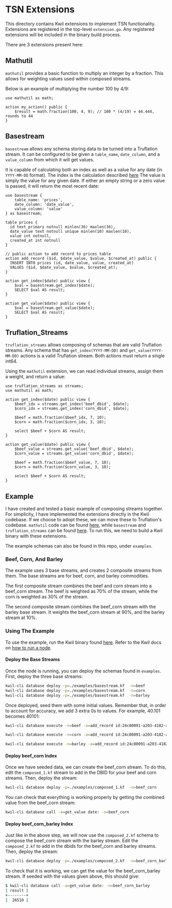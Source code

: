 # TSN Extensions

This directory contains Kwil extensions to implement TSN functionality. Extensions are registered in the top-level `extension.go`. Any registered extensions will be included in the binary build process.

There are 3 extensions present here:

## Mathutil

`mathutil` provides a basic function to multiply an integer by a fraction. This allows for weighting values used within composed streams.

Below is an example of multiplying the number 100 by 4/9:

```
use mathutil as math;

action my_action() public {
	$result = math.fraction(100, 4, 9); // 100 * (4/19) = 44.444, rounds to 44
}
```

## Basestream

`basestream` allows any schema storing data to be turned into a Truflation stream. It can be configured to be given a `table_name`, `date_column`, and a `value_column` from which it will get values.

It is capable of calculating both an index as well as a value for any date (in `YYYY-MM-DD` format). The index is the calculation described [here](<https://system.docs.truflation.com/backend/cpi-calculations/workflow/normalizing-data>) The value is simply the value for any given date. If either an empty string or a zero value is passed, it will return the most recent date:

```
use basestream {
    table_name: 'prices',
    date_column: 'date_value',
    value_column: 'value'
} as basestream;

table prices {
  id text primary notnull minlen(36) maxlen(36), 
  date_value text notnull unique minlen(10) maxlen(10),
  value int notnull,
  created_at int notnull 
}

// public action to add record to prices table
action add_record ($id, $date_value, $value, $created_at) public {
  INSERT INTO prices (id, date_value, value, created_at)
  VALUES ($id, $date_value, $value, $created_at);
}

action get_index($date) public view {
    $val = basestream.get_index($date);
    SELECT $val AS result;
}

action get_value($date) public view {
    $val = basestream.get_value($date);
    SELECT $val AS result;
}
```

## Truflation_Streams

`truflation_streams` allows composing of schemas that are valid Truflation streams. Any schema that has `get_index(YYYY-MM-DD)` and `get_value(YYYY-MM-DD)` actions is a valid Truflation stream. Both actions must return a single int64.

Using the `mathutil` extension, we can read individual streams, assign them a weight, and return a value:

```
use truflation_streams as streams;
use mathutil as math;

action get_index($date) public view {
    $beef_idx = streams.get_index('beef_dbid', $date);
    $corn_idx = streams.get_index('corn_dbid', $date);

    $beef = math.fraction($beef_idx, 7, 10);
    $corn = math.fraction($corn_idx, 3, 10);

    select $beef + $corn AS result;
}

action get_value($date) public view {
    $beef_value = streams.get_value('beef_dbid', $date);
    $corn_value = streams.get_value('corn_dbid', $date);

    $beef = math.fraction($beef_value, 7, 10);
    $corn = math.fraction($corn_value, 3, 10);

    select $beef + $corn AS result;
}
```

## Example

I have created and tested a basic example of composing streams together. For simplicity, I have implemented the extensions directly in the Kwil codebase. If we choose to adopt these, we can move these to Truflation's codebase. `mathutil` code can be found [here](<https://github.com/kwilteam/kwil-db/tree/truflation-extensions/extensions/actions/mathutil>), while `basestream` and `truflation_streams` can be found [here](<https://github.com/kwilteam/kwil-db/tree/truflation-extensions/extensions/actions/truflation>). To run this, we need to build a Kwil binary with these extensions.

The example schemas can also be found in this repo, under `examples`.

### Beef, Corn, And Barley

The example uses 3 base streams, and creates 2 composite streams from them. The base streams are for beef, corn, and barley commodities.

The first composite stream combines the beef and corn stream into a beef_corn stream. The beef is weighted as 70% of the stream, while the corn is weighted as 30% of the stream.

The second composite stream combines the beef_corn stream with the barley base stream. It weights the beef_corn stream at 90%, and the barley stream at 10%.

### Using The Example

To use the example, run the Kwil binary found [here](<https://github.com/kwilteam/kwil-db/tree/truflation-extensions>). Refer to the Kwil docs on [how to run a node](<https://docs.kwil.com/docs/node/quickstart>).

#### Deploy the Base Streams

Once the node is running, you can deploy the schemas found in `examples`. First, deploy the three base streams:
```bash
kwil-cli database deploy -p=./examples/basestream.kf  -n=beef
kwil-cli database deploy -p=./examples/basestream.kf  -n=corn
kwil-cli database deploy -p=./examples/basestream.kf  -n=barley
```

Once deployed, seed them with some initial values. Remember that, in order to account for accuracy, we add 3 extra 0s to values. For example, 40.101 becomes 40101:

```bash
kwil-cli database execute -n=beef -a=add_record id:24c80091-a203-4182-a56b-e6891441e8aa date_value:2023-01-01 value:40101 created_at:$(date +%s)

kwil-cli database execute -n=corn -a=add_record id:24c80091-a203-4182-a56b-e6891441e8aa date_value:2023-01-01 value:4329 created_at:$(date +%s)

kwil-cli database execute -n=barley -a=add_record id:24c80091-a203-4182-a56b-e6891441e8aa date_value:2023-01-01 value:792 created_at:$(date +%s)
```

#### Deploy beef_corn Index

Once we have seeded data, we can create the beef_corn stream. To do this, edit the `composed_1.kf` stream to add in the DBID for your beef and corn streams. Then, deploy the stream:

```bash
kwil-cli database deploy -p=./examples/composed_1.kf  -n=beef_corn
```

You can check that everything is working properly by getting the combined value from the beef_corn stream:

```bash
kwil-cli database call -a=get_value date: -n=beef_corn
```

#### Deploy beef_corn_barley Index

Just like in the above step, we will now use the `composed_2.kf` schema to compose the beef_corn stream with the barley stream. Edit the `composed_2.kf` to add in the dbids for the beef_corn and barley streams. Then, deploy the stream:

```bash
kwil-cli database deploy -p=./examples/composed_2.kf  -n=beef_corn_barley
```

To check that it is working, we can get the value for the beef_corn_barley stream. If seeded with the values given above, this should give:

```bash
$ kwil-cli database call -a=get_value date: -n=beef_corn_barley
| result |
+--------+
|  26510 |
```

